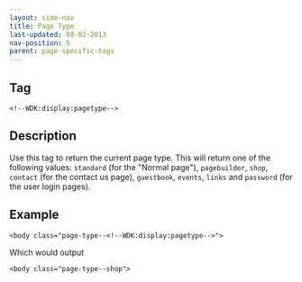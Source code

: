 ```yaml
---
layout: side-nav
title: Page Type
last-updated: 08-02-2013
nav-position: 5
parent: page-specific-tags
---
```


## Tag

`<!--WDK:display:pagetype-->`

## Description

Use this tag to return the current page type. This will return one of the following values: 
`standard` (for the "Normal page"), `pagebuilder`, `shop`, `contact` (for the contact us page), `guestbook`, `events`, `links` and `password` (for the user login pages).

## Example

~~~
<body class="page-type--<!--WDK:display:pagetype-->">
~~~

Which would output

~~~
<body class="page-type--shop">
~~~

